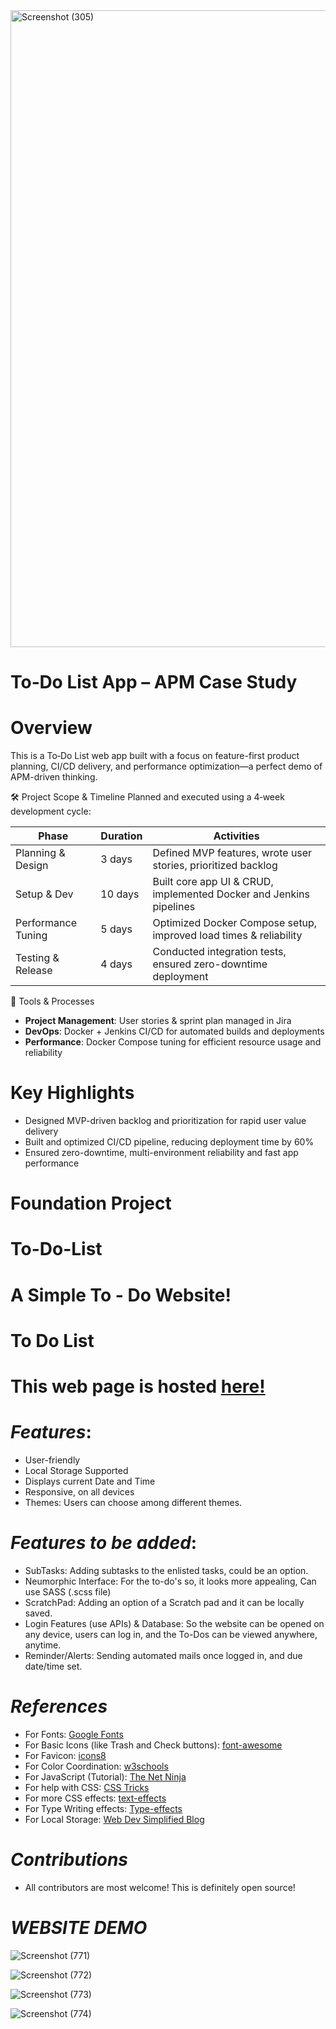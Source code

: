 <img width="1920" height="1019" alt="Screenshot (305)" src="https://github.com/user-attachments/assets/b4ffcb17-378f-4700-b3c4-85d25c86d732" />

# To‑Do List App – APM Case Study

# Overview
This is a To‑Do List web app built with a focus on feature-first product planning, CI/CD delivery, and performance optimization—a perfect demo of APM-driven thinking.

🛠 Project Scope & Timeline
Planned and executed using a 4‑week development cycle:

| Phase              | Duration | Activities                                                           |
|-------------------|----------|----------------------------------------------------------------------|
| Planning & Design  | 3 days   | Defined MVP features, wrote user stories, prioritized backlog       |
| Setup & Dev        | 10 days  | Built core app UI & CRUD, implemented Docker and Jenkins pipelines |
| Performance Tuning | 5 days   | Optimized Docker Compose setup, improved load times & reliability   |
| Testing & Release  | 4 days   | Conducted integration tests, ensured zero-downtime deployment       |

🧰 Tools & Processes
- **Project Management**: User stories & sprint plan managed in Jira  
- **DevOps**: Docker + Jenkins CI/CD for automated builds and deployments  
- **Performance**: Docker Compose tuning for efficient resource usage and reliability

# Key Highlights
- Designed MVP-driven backlog and prioritization for rapid user value delivery
- Built and optimized CI/CD pipeline, reducing deployment time by 60%
- Ensured zero-downtime, multi-environment reliability and fast app performance

# Foundation Project

# To-Do-List

# A Simple To - Do Website!

# To Do List


# This web page is hosted [here!](https://lordwill1.github.io/todo-list/)


# *Features*:

* User-friendly
* Local Storage Supported
* Displays current Date and Time
* Responsive, on all devices
* Themes: Users can choose among different themes.

# *Features to be added*:

* SubTasks: Adding subtasks to the enlisted tasks, could be an option.
* Neumorphic Interface: For the to-do's so, it looks more appealing, Can use SASS (.scss file)
* ScratchPad: Adding an option of a Scratch pad and it can be locally saved.
* Login Features (use APIs) & Database: So the website can be opened on any device, users can log in, and the To-Dos can be viewed anywhere, anytime.
* Reminder/Alerts: Sending automated mails once logged in, and due date/time set.

# *References*

* For Fonts: [Google Fonts](https://fonts.googleapis.com/css2?family=Work+Sans:wght@300&display=swap)
* For Basic Icons (like Trash and Check buttons): [font-awesome](https://fontawesome.com)
* For Favicon: [icons8](https://icons8.com/icons/)
* For Color Coordination: [w3schools](https://www.w3schools.com/colors/colors_mixer.asp?colorbottom=000000&colortop=FFFFFF)
* For JavaScript (Tutorial): [The Net Ninja](https://www.youtube.com/playlist?list=PL4cUxeGkcC9i9Ae2D9Ee1RvylH38dKuET)
* For help with CSS: [CSS Tricks](https://css-tricks.com/)
* For more CSS effects: [text-effects](https://speckyboy.com/underline-text-effects-css/)
* For Type Writing effects: [Type-effects](https://usefulangle.com/post/85/css-typewriter-animation)
* For Local Storage: [Web Dev Simplified Blog](https://blog.webdevsimplified.com/2020-08/cookies-localStorage-sessionStorage/)

# *Contributions*

- All contributors are most welcome! This is definitely open source!

# *WEBSITE DEMO*

![Screenshot (771)](https://user-images.githubusercontent.com/61280281/99399713-0844b900-290c-11eb-8d7c-1199319b4a9e.png)

![Screenshot (772)](https://user-images.githubusercontent.com/61280281/99399731-0da20380-290c-11eb-8a59-e0a2e5f9b19f.png)

![Screenshot (773)](https://user-images.githubusercontent.com/61280281/99399728-0d096d00-290c-11eb-9ee5-59cc8358676c.png)

![Screenshot (774)](https://user-images.githubusercontent.com/61280281/99399723-0b3fa980-290c-11eb-8728-03d974be548d.png)



